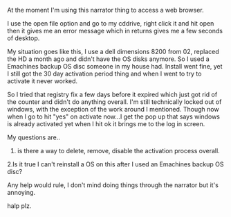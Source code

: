 At the moment I'm using this narrator thing to access a web browser.  
  
I use the open file option and go to my cddrive, right click it and hit open then it gives me an error message which in returns gives me a few seconds of desktop.  
  
My situation goes like this, I use a dell dimensions 8200 from 02, replaced the HD a month ago and didn't have the OS disks anymore. So I used a Emachines backup OS disc someone in my house had. Install went fine, yet I still got the 30 day activation period thing and when I went to try to activate it never worked.  
  
So I tried that registry fix a few days before it expired which just got rid of the counter and didn't do anything overall. I'm still technically locked out of windows, with the exception of the work around I mentioned. Though now when I go to hit "yes" on activate now...I get the pop up that says windows is already activated yet when I hit ok it brings me to the log in screen.  
  
My questions are..  
  
1. is there a way to delete, remove, disable the activation process overall.  
  
2.Is it true I can't reinstall a OS on this after I used an Emachines backup OS disc?  
  
Any help would rule, I don't mind doing things through the narrator but it's annoying.  
  
halp plz.